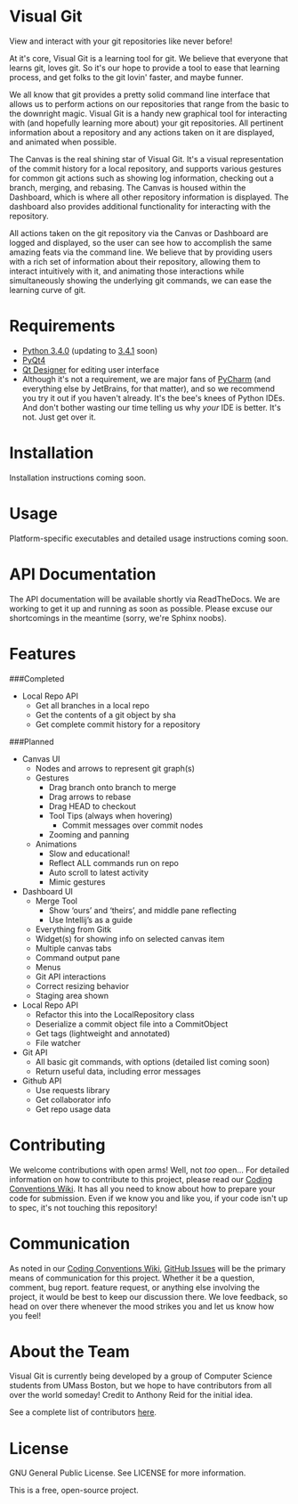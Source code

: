Visual Git
==========
View and interact with your git repositories like never before!

At it's core, Visual Git is a learning tool for git. We believe that everyone that learns git, loves git. So it's our hope to provide a tool to ease that learning process, and get folks to the git lovin' faster, and maybe funner.

We all know that git provides a pretty solid command line interface that allows us to perform actions on our repositories that range from the basic to the downright magic. Visual Git is a handy new graphical tool for interacting with (and hopefully learning more about) your git repositories. All pertinent information about a repository and any actions taken on it are displayed, and animated when possible.

The Canvas is the real shining star of Visual Git. It's a visual representation of the commit history for a local repository, and supports various gestures for common git actions such as showing log information, checking out a branch, merging, and rebasing. The Canvas is housed within the Dashboard, which is where all other repository information is displayed. The dashboard also provides additional functionality for interacting with the repository.

All actions taken on the git repository via the Canvas or Dashboard are logged and displayed, so the user can see how to accomplish the same amazing feats via the command line. We believe that by providing users with a rich set of information about their repository, allowing them to interact intuitively with it, and animating those interactions while simultaneously showing the underlying git commands, we can ease the learning curve of git.

Requirements
============
- [Python 3.4.0](https://www.python.org/download/releases/3.4.0/) (updating to [3.4.1](https://www.python.org/download/releases/3.4.1/) soon)
- [PyQt4](http://pyqt.sourceforge.net/Docs/PyQt4/)
- [Qt Designer](http://qt-project.org/doc/qt-4.8/designer-manual.html) for editing user interface
- Although it's not a requirement, we are major fans of [PyCharm](http://www.jetbrains.com/pycharm/) (and everything else by JetBrains, for that matter), and so we recommend you try it out if you haven't already. It's the bee's knees of Python IDEs. And don't bother wasting our time telling us why _your_ IDE is better. It's not. Just get over it.

Installation
============
Installation instructions coming soon.

Usage
=====
Platform-specific executables and detailed usage instructions coming soon.

API Documentation
=================
The API documentation will be available shortly via ReadTheDocs. We are working to get it up and running as soon as possible. Please excuse our shortcomings in the meantime (sorry, we're Sphinx noobs).

Features
========
###Completed
- Local Repo API
    - Get all branches in a local repo
    - Get the contents of a git object by sha
    - Get complete commit history for a repository

###Planned
- Canvas UI
    - Nodes and arrows to represent git graph(s)
    - Gestures
        - Drag branch onto branch to merge
        - Drag arrows to rebase
        - Drag HEAD to checkout
        - Tool Tips (always when hovering)
            - Commit messages over commit nodes
        - Zooming and panning
    - Animations
        - Slow and educational!
        - Reflect ALL commands run on repo
        - Auto scroll to latest activity
        - Mimic gestures
- Dashboard UI
    - Merge Tool
        - Show ‘ours’ and ‘theirs’, and middle pane reflecting
        - Use Intellij’s as a guide
    - Everything from Gitk
    - Widget(s) for showing info on selected canvas item
    - Multiple canvas tabs
    - Command output pane
    - Menus
    - Git API interactions
    - Correct resizing behavior
    - Staging area shown
- Local Repo API
    - Refactor this into the LocalRepository class
    - Deserialize a commit object file into a CommitObject
    - Get tags (lightweight and annotated)
    - File watcher
- Git API
    - All basic git commands, with options (detailed list coming soon)
    - Return useful data, including error messages
- Github API
    - Use requests library
    - Get collaborator info
    - Get repo usage data


Contributing
============
We welcome contributions with open arms! Well, not _too_ open... For detailed information on how to contribute to this project, please read our [Coding Conventions Wiki](http://visualgit.readthedocs.org/en/latest/index.html). It has all you need to know about how to prepare your code for submission. Even if we know you and like you, if your code isn't up to spec, it's not touching this repository!

Communication
=============
As noted in our [Coding Conventions Wiki](http://visualgit.readthedocs.org/en/latest/index.html), [GitHub Issues](https://github.com/AnthonyReid99/VisualGit/issues) will be the primary means of communication for this project. Whether it be a question, comment, bug report. feature request, or anything else involving the project, it would be best to keep our discussion there. We love feedback, so head on over there whenever the mood strikes you and let us know how you feel!

About the Team
==============
Visual Git is currently being developed by a group of Computer Science students from UMass Boston, but we hope to have contributors from all over the world someday! Credit to Anthony Reid for the initial idea.

See a complete list of contributors [here](https://github.com/AnthonyReid99/VisualGit/graphs/contributors).

License
=======
GNU General Public License. See LICENSE for more information.

This is a free, open-source project.